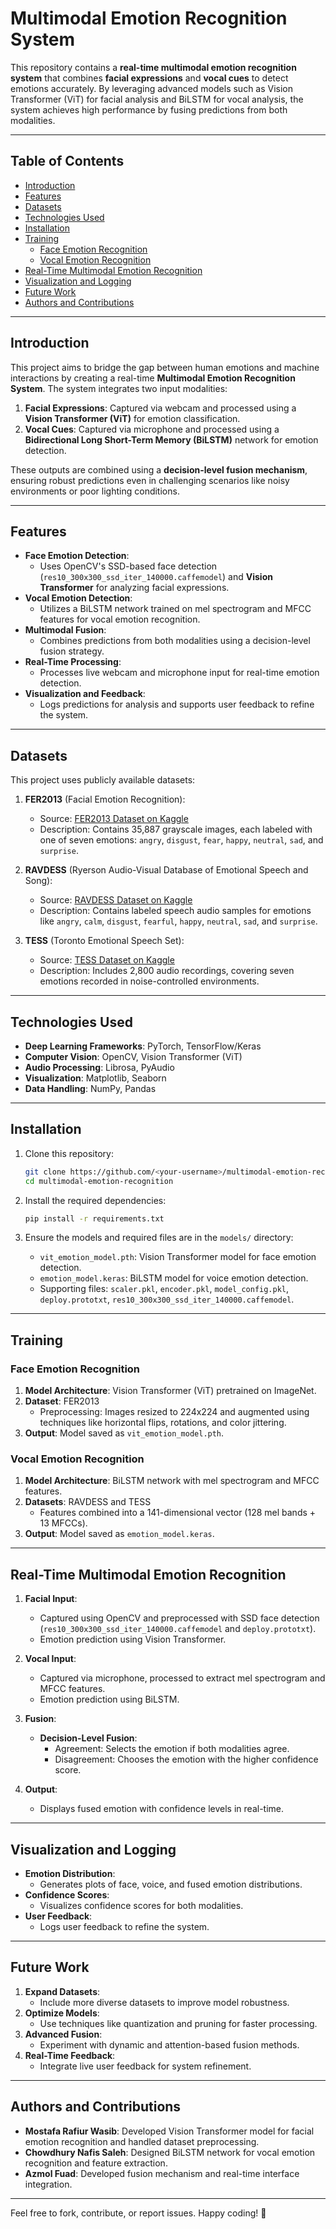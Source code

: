 
# Multimodal Emotion Recognition System

This repository contains a **real-time multimodal emotion recognition system** that combines **facial expressions** and **vocal cues** to detect emotions accurately. By leveraging advanced models such as Vision Transformer (ViT) for facial analysis and BiLSTM for vocal analysis, the system achieves high performance by fusing predictions from both modalities.

---

## Table of Contents

- [Introduction](#introduction)
- [Features](#features)
- [Datasets](#datasets)
- [Technologies Used](#technologies-used)
- [Installation](#installation)
- [Training](#training)
  - [Face Emotion Recognition](#face-emotion-recognition)
  - [Vocal Emotion Recognition](#vocal-emotion-recognition)
- [Real-Time Multimodal Emotion Recognition](#real-time-multimodal-emotion-recognition)
- [Visualization and Logging](#visualization-and-logging)
- [Future Work](#future-work)
- [Authors and Contributions](#authors-and-contributions)

---

## Introduction

This project aims to bridge the gap between human emotions and machine interactions by creating a real-time **Multimodal Emotion Recognition System**. The system integrates two input modalities:

1. **Facial Expressions**: Captured via webcam and processed using a **Vision Transformer (ViT)** for emotion classification.
2. **Vocal Cues**: Captured via microphone and processed using a **Bidirectional Long Short-Term Memory (BiLSTM)** network for emotion detection.

These outputs are combined using a **decision-level fusion mechanism**, ensuring robust predictions even in challenging scenarios like noisy environments or poor lighting conditions.

---

## Features

- **Face Emotion Detection**: 
  - Uses OpenCV's SSD-based face detection (`res10_300x300_ssd_iter_140000.caffemodel`) and **Vision Transformer** for analyzing facial expressions.
- **Vocal Emotion Detection**: 
  - Utilizes a BiLSTM network trained on mel spectrogram and MFCC features for vocal emotion recognition.
- **Multimodal Fusion**: 
  - Combines predictions from both modalities using a decision-level fusion strategy.
- **Real-Time Processing**:
  - Processes live webcam and microphone input for real-time emotion detection.
- **Visualization and Feedback**:
  - Logs predictions for analysis and supports user feedback to refine the system.

---

## Datasets

This project uses publicly available datasets:

1. **FER2013** (Facial Emotion Recognition):  
   - Source: [FER2013 Dataset on Kaggle](https://www.kaggle.com/datasets/msambare/fer2013)
   - Description: Contains 35,887 grayscale images, each labeled with one of seven emotions: `angry`, `disgust`, `fear`, `happy`, `neutral`, `sad`, and `surprise`.

2. **RAVDESS** (Ryerson Audio-Visual Database of Emotional Speech and Song):  
   - Source: [RAVDESS Dataset on Kaggle](https://www.kaggle.com/datasets/uwrfkaggler/ravdess-emotional-speech-audio)
   - Description: Contains labeled speech audio samples for emotions like `angry`, `calm`, `disgust`, `fearful`, `happy`, `neutral`, `sad`, and `surprise`.

3. **TESS** (Toronto Emotional Speech Set):  
   - Source: [TESS Dataset on Kaggle](https://www.kaggle.com/datasets/ejlok1/toronto-emotional-speech-set-tess)
   - Description: Includes 2,800 audio recordings, covering seven emotions recorded in noise-controlled environments.

---

## Technologies Used

- **Deep Learning Frameworks**: PyTorch, TensorFlow/Keras
- **Computer Vision**: OpenCV, Vision Transformer (ViT)
- **Audio Processing**: Librosa, PyAudio
- **Visualization**: Matplotlib, Seaborn
- **Data Handling**: NumPy, Pandas

---

## Installation

1. Clone this repository:
   ```bash
   git clone https://github.com/<your-username>/multimodal-emotion-recognition.git
   cd multimodal-emotion-recognition
   ```

2. Install the required dependencies:
   ```bash
   pip install -r requirements.txt
   ```

3. Ensure the models and required files are in the `models/` directory:
   - `vit_emotion_model.pth`: Vision Transformer model for face emotion detection.
   - `emotion_model.keras`: BiLSTM model for voice emotion detection.
   - Supporting files: `scaler.pkl`, `encoder.pkl`, `model_config.pkl`, `deploy.prototxt`, `res10_300x300_ssd_iter_140000.caffemodel`.

---

## Training

### Face Emotion Recognition

1. **Model Architecture**: Vision Transformer (ViT) pretrained on ImageNet.
2. **Dataset**: FER2013
   - Preprocessing: Images resized to 224x224 and augmented using techniques like horizontal flips, rotations, and color jittering.
3. **Output**: Model saved as `vit_emotion_model.pth`.

### Vocal Emotion Recognition

1. **Model Architecture**: BiLSTM network with mel spectrogram and MFCC features.
2. **Datasets**: RAVDESS and TESS
   - Features combined into a 141-dimensional vector (128 mel bands + 13 MFCCs).
3. **Output**: Model saved as `emotion_model.keras`.

---

## Real-Time Multimodal Emotion Recognition

1. **Facial Input**:
   - Captured using OpenCV and preprocessed with SSD face detection (`res10_300x300_ssd_iter_140000.caffemodel` and `deploy.prototxt`).
   - Emotion prediction using Vision Transformer.

2. **Vocal Input**:
   - Captured via microphone, processed to extract mel spectrogram and MFCC features.
   - Emotion prediction using BiLSTM.

3. **Fusion**:
   - **Decision-Level Fusion**:
     - Agreement: Selects the emotion if both modalities agree.
     - Disagreement: Chooses the emotion with the higher confidence score.

4. **Output**:
   - Displays fused emotion with confidence levels in real-time.

---

## Visualization and Logging

- **Emotion Distribution**:
  - Generates plots of face, voice, and fused emotion distributions.
- **Confidence Scores**:
  - Visualizes confidence scores for both modalities.
- **User Feedback**:
  - Logs user feedback to refine the system.

---

## Future Work

1. **Expand Datasets**:
   - Include more diverse datasets to improve model robustness.
2. **Optimize Models**:
   - Use techniques like quantization and pruning for faster processing.
3. **Advanced Fusion**:
   - Experiment with dynamic and attention-based fusion methods.
4. **Real-Time Feedback**:
   - Integrate live user feedback for system refinement.

---

## Authors and Contributions

- **Mostafa Rafiur Wasib**: Developed Vision Transformer model for facial emotion recognition and handled dataset preprocessing.
- **Chowdhury Nafis Saleh**: Designed BiLSTM network for vocal emotion recognition and feature extraction.
- **Azmol Fuad**: Developed fusion mechanism and real-time interface integration.

---

Feel free to fork, contribute, or report issues. Happy coding! 🎉
